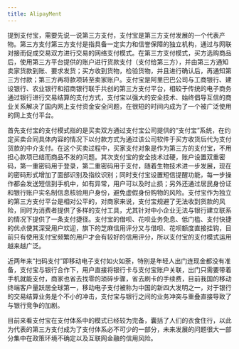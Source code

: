 ```yaml
---
title: AlipayMent 
---
```



提到支付宝，需要先说一说第三方支付，支付宝是第三方支付发展的一个代表产物。第三方支付第三方支付是指具备一定实力和信誉保障的独立机构，通过与网联对接而促成交易双方进行交易的网络支付模式。在第三方支付模式，买方选购商品后，使用第三方平台提供的账户进行货款支付（支付给第三方），并由第三方通知卖家货款到账、要求发货；买方收到货物，检验货物，并且进行确认后，再通知第三方付款；第三方再将款项转至卖家账户。支付宝是阿里巴巴公司与工商银行、建设银行、农业银行和招商银行联手共创的第三方支付平台，相较于传统的电子商务通过银行进行交易结算的支付方式，支付宝以强大的安全技术、始终倡导互信的商业关系解决了国内网上支付资金安全问题，在很短的时间内成为了一个被广泛使用的网上支付平台。

首先支付宝的支付模式指的是买卖双方通过支付宝公司提供的“支付宝”系统，在约定买卖合同具体内容的情况下以付款方式为通过该公司软件于买方收货后代为支付货款的中介支付。在这个买卖过程中，买家支付对象是作为第三方的支付宝，不用担心款项已结而商品不发的问题。其次支付宝的安全技术过硬，账户设置双重密码，第一重密码用于登录，第二重密码用于支付，随着生物技术进一步发展，现在的密码形式增加了面部识别及指纹识别；同时支付宝设置短信提醒功能，每一步操作都会发送短信到手机中，如有异常，用户可以及时止损；另外还通过居民身份证和银行账户实名制信息核验用户身份，避免虚假身份购物的风险。支付宝作为独立的第三方支付平台是相对公平的，对商家来说，支付宝规避了无法收到货款的风险，同时为消费者提供了多样的支付工具，尤其针对中小企业无法与银行建立联系的情况下提供了一条支付捷径。支付宝的借呗、花呗业务免息、低门槛、支付快捷的优点使其深受用户欢迎，旗下的芝麻信用评分又与借呗、花呗额度直接挂钩，目前只有使用支付宝频繁的用户才会有较好的信用评分，所以支付宝的支付模式运用越来越广泛。

近两年来“扫码支付”即移动电子支付如火如荼，特别是年轻人出门连现金都没有准备，支付宝与银行合作下，用户直接将银行卡与支付宝账户关联，出门只需要带着手机就能支付，商家也省去找零的琐碎步骤，省去刷卡的手续费，目前我国的移动终端客户量跃居全球第一，移动电子支付被称为中国的新四大发明之一，对于银行的交易结算业务是个不小的冲击，支付宝与银行之间的业务冲突与重叠直接导致了与银行竞争的加剧。

目前来看支付宝在支付体系中的模式已经较为完备，囊括了人们的衣食住行，以此为代表的第三方支付成为了支付体系必不可少的一部分，未来发展的问题很大一部分集中在政策环境不确定以及互联网金融的信用风险。